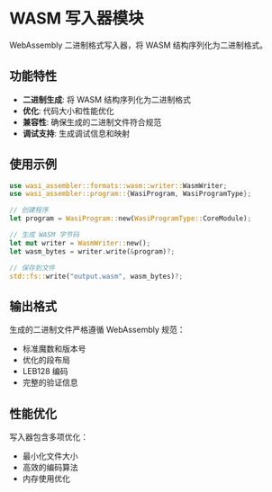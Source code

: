 # WASM 写入器模块

WebAssembly 二进制格式写入器，将 WASM 结构序列化为二进制格式。

## 功能特性

- **二进制生成**: 将 WASM 结构序列化为二进制格式
- **优化**: 代码大小和性能优化
- **兼容性**: 确保生成的二进制文件符合规范
- **调试支持**: 生成调试信息和映射

## 使用示例

```rust
use wasi_assembler::formats::wasm::writer::WasmWriter;
use wasi_assembler::program::{WasiProgram, WasiProgramType};

// 创建程序
let program = WasiProgram::new(WasiProgramType::CoreModule);

// 生成 WASM 字节码
let mut writer = WasmWriter::new();
let wasm_bytes = writer.write(&program)?;

// 保存到文件
std::fs::write("output.wasm", wasm_bytes)?;
```

## 输出格式

生成的二进制文件严格遵循 WebAssembly 规范：
- 标准魔数和版本号
- 优化的段布局
- LEB128 编码
- 完整的验证信息

## 性能优化

写入器包含多项优化：
- 最小化文件大小
- 高效的编码算法
- 内存使用优化